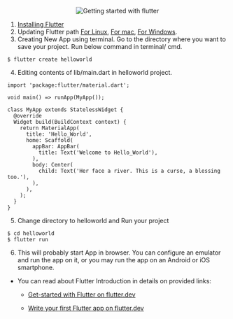 <p align="center">
  <img src="https://user-images.githubusercontent.com/47301282/119266192-734ab180-bc07-11eb-85be-bbf14000cbf6.png" alt="Getting started with flutter"/>
</p>

1. [Installing Flutter](https://flutter.dev/docs/get-started/install)
2. Updating Flutter path [For Linux](https://flutter.dev/docs/get-started/install/linux#update-your-path), [For mac](https://flutter.dev/docs/get-started/install/macos#update-your-path), [For Windows](https://flutter.dev/docs/get-started/install/windows#update-your-path).
3. Creating New App using terminal. Go to the directory where you want to save your project. Run below command in terminal/ cmd. 
```
$ flutter create helloworld
```
4. Editing contents of lib/main.dart in helloworld project.
```
import 'package:flutter/material.dart';

void main() => runApp(MyApp());

class MyApp extends StatelessWidget {
  @override
  Widget build(BuildContext context) {
    return MaterialApp(
      title: 'Hello_World',
      home: Scaffold(
        appBar: AppBar(
          title: Text('Welcome to Hello_World'),
        ),
        body: Center(
          child: Text('Her face a river. This is a curse, a blessing too.'),
        ),
      ),
    );
  }
}
```
5. Change directory to helloworld and Run your project
``` 
$ cd helloworld 
$ flutter run 
```
6. This will probably start App in browser. You can configure an emulator and run the app on it, or you may run the app on an Android or iOS smartphone.

- You can read about Flutter Introduction in details on provided links:

  - [Get-started with Flutter on flutter.dev](https://flutter.dev/docs/get-started)

  - [Write your first Flutter app on flutter.dev](https://flutter.dev/docs/get-started/codelab)